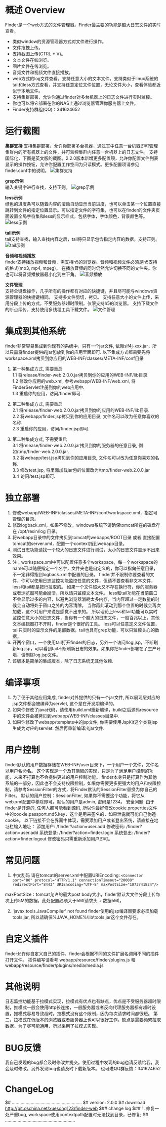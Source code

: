 概述 Overview
==================

Finder是一个web方式的文件管理器。Finder最主要的功能是超大日志文件的实时查看。

* 类似window的资源管理器方式对文件进行操作。
* 文件拖拽上传。
* 支持截图上传(CTRL + V)。
* 文本文件在线浏览。
* 图片文件在线浏览。
* 音频文件和视频文件直接播放。
* web方式的log文件查看，支持任意大小的文本文件，支持类似于linux系统的tail和less方式查看，并支持任意定位文件位置，无论文件大小，查看体验都近似于本地文件。
* 支持集群部署，允许你通过finder对多台机器上的日志文件进行实时监控。
* 你也可以将它部署在你的NAS上通过浏览器管理你服务器上文件。
* Finder支持群组(QQ)：341624652


运行截图
=================
**集群支持**
支持集群部署，允许你部署多台机器，通过其中任意一台机器即可管理集群内的所有机器上的文件，并可监控集群内任意一台机器上的日志文件。
支持国际化，下图是英文版的截图。2.2.0版本新增更多配置项，允许你配置文件列表显示的操作按钮，允许你配置工作空间为只读模式。更多配置项请参见finder.conf中的说明。
![集群支持](https://git.oschina.net/uploads/images/2017/0809/222427_0c1e9504_615195.jpeg "cluster.jpg")


 **grep示例**  
输入关键字进行查找，支持正则。
![grep示例](http://git.oschina.net/uploads/images/2017/0107/165229_72067217_615195.jpeg "grep示例")

 **less示例**  
绿色的进度条可以随着内容的滚动自动显示当前进度，也可以单击某一个位置直接跳转到文件的指定位置显示。可以指定文件的字符集，也可以在finder的文件夹页面设置全局字符集和less的显示样式，包括字体，字体颜色，背景颜色等。
![less示例](http://git.oschina.net/uploads/images/2017/0107/170241_971f549f_615195.jpeg "less示例")

 **tail示例**  
tail支持查找，输入查找内容之后，tail将只显示包含指定内容的数据。支持正则。
![tail示例](http://git.oschina.net/uploads/images/2017/0107/170323_36bcb06d_615195.jpeg "tail示例")

 **音频和视频播放**  
finder支持播放视频和音频，需支持h5的浏览器。音频和视频文件必须是h5支持的格式(mp3, mp4, mpeg)。
在播放音频的同时仍然允许切换不同的文件夹。你也可以将音频播放器最小化到左下角。
![音频播放](http://git.oschina.net/uploads/images/2016/1013/001204_7d139006_615195.jpeg "音频播放")

 **文件管理**  
支持全键盘操作，几乎所有的操作都有对应的快捷键，并且尽可能与windows资源管理器的快捷键相同。
支持多文件剪切，拷贝。
支持任意大小的文件上传，采用分段上传的方式，不受服务器超时限制。仅限支持h5的浏览器。
支持下载文件的断点续传，支持使用多线程工具下载文件。
![文件管理](http://git.oschina.net/uploads/images/2016/1013/001214_cdc0ae21_615195.jpeg "文件管理")

集成到其他系统
=================
finder非常容易集成到你现有的系统中，只有一个jar文件, 依赖slf4j-xxx.jar，所以只需将finder提供的jar包放到你的应用里面即可. 
以下集成方式都需要先将workspace.xml拷贝到你应用的WEB-INF/classes/META-INF/conf目录
1. 第一种集成方式, 需要重启  
1.1 将release/finder-web.2.0.0.jar拷贝到你的应用的WEB-INF/lib目录.  
1.2 修改你应用的web.xml, 参考webapp/WEB-INF/web.xml, 将FinderServlet注册到你的web应用中.  
1.3 重启你的应用，访问/finder即可.  

2. 第二种集成方式, 需要重启  
2.1 将release/finder-web.2.0.0.jar拷贝到你的应用的WEB-INF/lib目录.  
2.2 将webapp/finder.jsp拷贝到你的应用目录, 文件名可以改为任意你喜欢的名称.  
2.3 重启你的应用，访问/finder.jsp即可.  

3. 第二种集成方式, 不需要重启  
3.1 将release/finder-web.2.0.0.jar拷贝到你的服务器的任意目录, 例如/tmp/finder-web.2.0.0.jar.  
3.2 将webapp/test.jsp拷贝到你的应用目录, 文件名可以改为任意你喜欢的名称.  
3.3 修改test.jsp, 将里面加载jar包的位置改为/tmp/finder-web.2.0.0.jar  
3.4 访问/test.jsp即可.  

独立部署
=================
1. 修改webapp/WEB-INF/classes/META-INF/conf/workspace.xml，指定可管理的目录。
2. 修改logback.xml，如果不修改，windows系统下请确保tomcat所在的磁盘存在 /opt/resin/log 目录。
3. 将webapp目录中的文件拷贝到tomcat的webapps/ROOT目录 或者 直接配置tomcat的server.xml，配置一个context指到webapp目录。
4. 测试日志功能请找一个较大的日志文件进行测试，太小的日志文件显示不出来效果。
5. 注：workspace.xml中可以配置任意多个workspace，每一个workspace的name可以随便指定一个名字，文件夹也是自定义的，你可以指向任意目录，不一定非得指到logback.xml中配置的目录。
    finder并不限制你要查看的文件，你可以使用日志监控功能监控任意的文件，但请不要查看非文本文件，less和tail都是按行拉取的。
    如果一个文件超大又不存在换行符，你的服务器或者浏览器可能会崩溃，所以请只监控文本文件。
    less和tail功能在当前窗口不会显示过多的内容，以避免浏览器消耗太多内存，当内容超过一定数量的时候会自动将处于窗口之外的内容清除。
    当你再此滚动到那个位置的时候会再次加载，这个对用户来说是感觉不出来的。
    所以理论上less和tail功能可以实时监控任意大小的日志文件，当你有一个超大的日志文件，一般百兆以上，其他文本编辑器打不开时，finder是个很好的工具。
    less可以任意定义文件位置，tail只实时的显示文件的尾部数据。tail也具有grep功能，可以只监控关心的数据。
7. 开两个窗口，一个使用tail打开finder的日志，另外一个访问/log.jsp，不断刷新log.jsp，可以看到tail不断刷新日志的效果。如果你把finder部署在了生产环境，请删除log.jsp文件。
8. 该版本是简单的集成版本，除了日志系统无其他依赖. 

编译事项
=================
1. 为了便于其他应用集成, finder对外提供的只有一个jar文件, 所以展现层对应的jsp文件都会被编译为servlet, 这个是在开发期编译的。
2. 如果你修改了java代码，请使用build.xml重新编译，build之后源码resource中的文件会被拷贝到webapp/WEB-INF/classes目录中.
3. 如果你修改了webapp/template中的jsp文件, 你需要使用JspKit这个类将jsp生成为对应的servlet. 然后再重新编译出jar文件.

用户控制
=================
finder默认的用户数据存储在WEB-INF/user目录下，一个用户一个文件，文件名以用户名命名。
这个实现是一个及其简陋的实现，只是为了满足用户控制的功能，未来不打算也不会提供更过的用户控制功能。
finder本身只是打算作为其他系统的一部分，因此也不会支持权限控制，如果你需要更多更强大的用户和权限控制，请参考SessionFilter的方式，将Finder默认的SessionFilter替换为你自己的Filter。
默认的用户控制：SessionFilter, 如果你不需要这个功能，将它从web.xml配置中移除即可。默认的用户是admin, 密码是1234。
安全问题: 由于finder是开源的, 任何人都可能看到源码, 所以你最好修改cookie.properties文件中的cookie.passport.md5.key，这个是用来签名的，如果泄露就可能自己伪造cookie。
以下链接不会在界面中体现，需要添加用户或者登出系统，请直接在地址栏输入地址：
添加用户: /finder?action=user.add
修改密码: /finder?action=user.add
系统登录: /finder?action=finder.login
系统登出: /finder?action=finder.logout
修改密码只需重新添加用户即可。

常见问题
=================
1. 中文乱码
请在tomcat的server.xml中配置URIEncoding:
``
<Connector port="80" protocol="HTTP/1.1"
    connectionTimeout="20000"
    redirectPort="8443" URIEncoding="UTF-8" maxPostSize="1073741824"/>
``

maxPostSize：tomcat允许的最大post body大小，finder默认大文件分段上传每次上传5M的数据，此处配置必须大于5M(请求头 + 数据5M)。

2. 'javax.tools.JavaCompiler' not found
   finder使用的jsp编译器要求必须加载tools.jar, 所以请确保%JAVA_HOME%\lib\tools.jar这个文件存在。

自定义插件
=================
finder允许你自定义自己的插件，finder会根据不同的文件扩展名调用不同的插件打开文件。
插件编写请看考 webapp/resource/finder/plugins.js 和 webapp/resource/finder/plugins/media/media.js

其他说明
=================
日志监控功能基于拉模式实现，拉模式有优点也有缺点，优点是不受服务器超时限制，推模式一般会使用http长连接，一般服务器或者反向代理服务器都有超时设置，推模式容易导致超时，拉模式没有这个限制，因为每次请求时间都很短。
第二，拉模式在低版本的浏览器或者服务器上也可以很好工作。缺点是需要频繁拉取数据。为了尽可能通用，所以采用了拉模式实现。

BUG反馈
=================
我自己发现的bug都会及时修改并提交。使用过程中发现的bug也请反馈给我，我会及时修改。另外发现bug也请及时下载新版本。
也可进QQ群反馈：341624652

ChangeLog
=================
$# ........................................................
$# version: 2.0.0
$# download: http://git.oschina.net/xuesong123/finder-web
$## change log
$## 1. 修复一处严重bug, workspace使用contextpath配置时无法找到目录，已修复;
$# ........................................................

